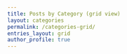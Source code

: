 ```yaml
---
title: Posts by Category (grid view)
layout: categories
permalink: /categories-grid/
entries_layout: grid
author_profile: true
---
```

